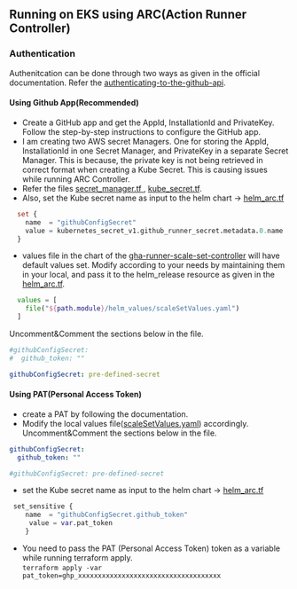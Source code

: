 ## Running on EKS using ARC(Action Runner Controller)


### Authentication
Authenitcation can be done through two ways as given in the official documentation. Refer the [authenticating-to-the-github-api](https://docs.github.com/en/actions/hosting-your-own-runners/managing-self-hosted-runners-with-actions-runner-controller/authenticating-to-the-github-api).

#### Using Github App(Recommended)
- Create a GitHub app and get the AppId, InstallationId and PrivateKey. Follow the step-by-step instructions to configure the GitHub app.
- I am creating two AWS secret Managers. One for storing the AppId, InstallationId in one Secret Manager,  and PrivateKey in a separate Secret Manager. This is because, the private key is not being retrieved in correct format when creating a Kube Secret. This is causing issues while running ARC Controller.
- Refer the files [secret_manager.tf ](https://github.com/CloudOpsPioneer/github-runners-on-aws/blob/main/runner-eks-arc/terraform/secret_manager.tf), [kube_secret.tf](https://github.com/CloudOpsPioneer/github-runners-on-aws/blob/main/runner-eks-arc/terraform/kube_secret.tf).
- Also, set the Kube secret name as input to the helm chart -> [helm_arc.tf](https://github.com/CloudOpsPioneer/github-runners-on-aws/blob/main/runner-eks-arc/terraform/helm_arc.tf)
```terraform
  set {
    name  = "githubConfigSecret"
    value = kubernetes_secret_v1.github_runner_secret.metadata.0.name
  }
```
- values file in the chart of the [gha-runner-scale-set-controller](https://github.com/actions/actions-runner-controller/blob/master/charts/gha-runner-scale-set/values.yaml) will have  default values set. Modify according to your needs by maintaining them in your local, and pass it to the helm_release resource as given in the  [helm_arc.tf](https://github.com/CloudOpsPioneer/github-runners-on-aws/blob/main/runner-eks-arc/terraform/helm_arc.tf).
  
```terraform
  values = [
    file("${path.module}/helm_values/scaleSetValues.yaml")
  ]
```
Uncomment&Comment the  sections below in the file.
```yaml
#githubConfigSecret:
#  github_token: ""

githubConfigSecret: pre-defined-secret
```
#### Using PAT(Personal Access Token)
- create a PAT by following the documentation.
- Modify the local values file([scaleSetValues.yaml](https://github.com/CloudOpsPioneer/github-runners-on-aws/blob/main/runner-eks-arc/terraform/helm_values/scaleSetValues.yaml)) accordingly. Uncomment&Comment the  sections below in the file.

```yaml
githubConfigSecret:
  github_token: ""

#githubConfigSecret: pre-defined-secret
```

- set the Kube secret name as input to the helm chart -> [helm_arc.tf](https://github.com/CloudOpsPioneer/github-runners-on-aws/blob/main/runner-eks-arc/terraform/helm_arc.tf)
  
```terraform
 set_sensitive {
    name  = "githubConfigSecret.github_token"
     value = var.pat_token
    }
```
- You need to pass the PAT (Personal Access Token) token as a variable while running terraform apply.<br>
  `terraform apply -var pat_token=ghp_xxxxxxxxxxxxxxxxxxxxxxxxxxxxxxxxxxxx`

